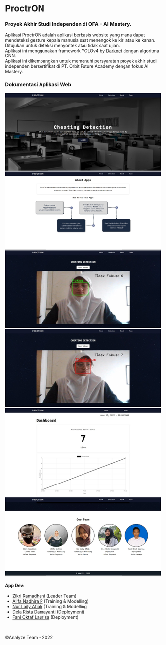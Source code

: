 # ProctrON
### Proyek Akhir Studi Independen di OFA - AI Mastery.<br>

Aplikasi ProctrON adalah aplikasi berbasis website yang mana dapat mendeteksi gesture kepala manusia saat menengok ke kiri atau ke kanan.
Ditujukan untuk deteksi menyontek atau tidak saat ujian.<br>
Aplikasi ini menggunakan framework YOLOv4 by [Darknet](https://github.com/AlexeyAB/darknet) dengan algoritma CNN. <br>
Aplikasi ini dikembangkan untuk memenuhi persyaratan proyek akhir studi independen bersertifikat di PT. Orbit Future Academy dengan fokus AI Mastery.

### Dokumentasi Aplikasi Web

![](images/main.jpg)
![](images/about.jpg)
![](images/deteksi1.jpg)
![](images/deteksi2.jpg)
![](images/dashboard.jpg)
![](images/team.jpg)



#### App Dev:
  - [Zikri Ramadhani](https://github.com/lyleoo) (Leader Team)
  - [Alifa Nadhira P](https://github.com/alifanadhira) (Training & Modelling)
  - [Nur Laily Afiah](https://github.com/lailyafiah) (Training & Modelling
  - [Dela Rista Damayanti](https://github.com/Delarista) (Deployment)
  - [Fani Oktaf Laurisa](https://github.com/fandenfraat) (Deployment)

<br><br>
&copy;Analyze Team - 2022

